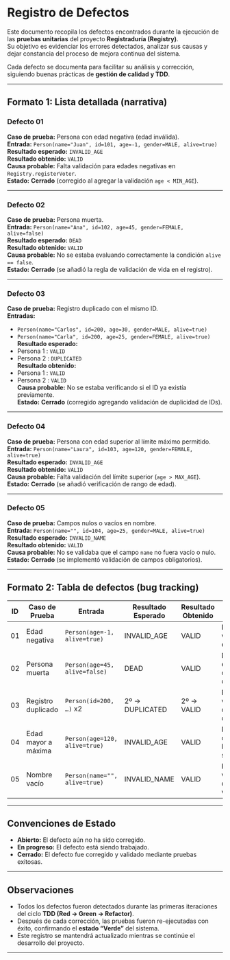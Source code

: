 # Registro de Defectos

Este documento recopila los defectos encontrados durante la ejecución de las **pruebas unitarias** del proyecto **Registraduría (Registry)**.  
Su objetivo es evidenciar los errores detectados, analizar sus causas y dejar constancia del proceso de mejora continua del sistema.

Cada defecto se documenta para facilitar su análisis y corrección, siguiendo buenas prácticas de **gestión de calidad y TDD**.

---

## Formato 1: Lista detallada (narrativa)

### **Defecto 01**
**Caso de prueba:** Persona con edad negativa (edad inválida).  
**Entrada:** `Person(name="Juan", id=101, age=-1, gender=MALE, alive=true)`  
**Resultado esperado:** `INVALID_AGE`  
**Resultado obtenido:** `VALID`  
**Causa probable:** Falta validación para edades negativas en `Registry.registerVoter`.  
**Estado:**  **Cerrado** (corregido al agregar la validación `age < MIN_AGE`).

---

### **Defecto 02**
**Caso de prueba:** Persona muerta.  
**Entrada:** `Person(name="Ana", id=102, age=45, gender=FEMALE, alive=false)`  
**Resultado esperado:** `DEAD`  
**Resultado obtenido:** `VALID`  
**Causa probable:** No se estaba evaluando correctamente la condición `alive == false`.  
**Estado:**  **Cerrado** (se añadió la regla de validación de vida en el registro).

---

### **Defecto 03**
**Caso de prueba:** Registro duplicado con el mismo ID.  
**Entradas:**  
- `Person(name="Carlos", id=200, age=30, gender=MALE, alive=true)`  
- `Person(name="Carla", id=200, age=25, gender=FEMALE, alive=true)`  
**Resultado esperado:**  
- Persona 1 : `VALID`  
- Persona 2 : `DUPLICATED`  
**Resultado obtenido:**  
- Persona 1 : `VALID`  
- Persona 2 : `VALID`  
**Causa probable:** No se estaba verificando si el ID ya existía previamente.  
**Estado:** **Cerrado** (corregido agregando validación de duplicidad de IDs).

---

### **Defecto 04**
**Caso de prueba:** Persona con edad superior al límite máximo permitido.  
**Entrada:** `Person(name="Laura", id=103, age=120, gender=FEMALE, alive=true)`  
**Resultado esperado:** `INVALID_AGE`  
**Resultado obtenido:** `VALID`  
**Causa probable:** Falta validación del límite superior (`age > MAX_AGE`).  
**Estado:** **Cerrado** (se añadió verificación de rango de edad).

---

### **Defecto 05**
**Caso de prueba:** Campos nulos o vacíos en nombre.  
**Entrada:** `Person(name="", id=104, age=25, gender=MALE, alive=true)`  
**Resultado esperado:** `INVALID_NAME`  
**Resultado obtenido:** `VALID`  
**Causa probable:** No se validaba que el campo `name` no fuera vacío o nulo.  
**Estado:** **Cerrado** (se implementó validación de campos obligatorios).

---

## Formato 2: Tabla de defectos (bug tracking)

| ID | Caso de Prueba | Entrada | Resultado Esperado | Resultado Obtenido | Causa Probable | Estado |
|----|----------------|----------|--------------------|--------------------|----------------|---------|
| 01 | Edad negativa | `Person(age=-1, alive=true)` | INVALID_AGE | VALID | No se validaba edad < 0 | Cerrado |
| 02 | Persona muerta | `Person(age=45, alive=false)` | DEAD | VALID | No se evaluaba condición de vida | Cerrado |
| 03 | Registro duplicado | `Person(id=200, …)` x2 | 2º → DUPLICATED | 2º → VALID | Falta verificación de IDs duplicados | Cerrado |
| 04 | Edad mayor a máxima | `Person(age=120, alive=true)` | INVALID_AGE | VALID | No se controlaba límite superior | Cerrado |
| 05 | Nombre vacío | `Person(name="", alive=true)` | INVALID_NAME | VALID | Falta validación de nombre vacío | Cerrado |

---

## Convenciones de Estado
- **Abierto:** El defecto aún no ha sido corregido.  
- **En progreso:** El defecto está siendo trabajado.  
- **Cerrado:** El defecto fue corregido y validado mediante pruebas exitosas.

---

## Observaciones
- Todos los defectos fueron detectados durante las primeras iteraciones del ciclo **TDD (Red → Green → Refactor)**.  
- Después de cada corrección, las pruebas fueron re-ejecutadas con éxito, confirmando el **estado “Verde”** del sistema.  
- Este registro se mantendrá actualizado mientras se continúe el desarrollo del proyecto.

---
